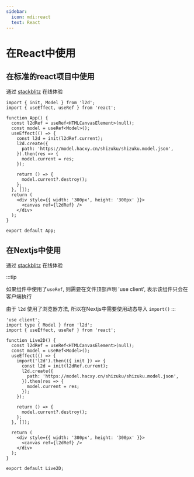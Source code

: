 ```yaml
---
sidebar:
  icon: mdi:react
  text: React
---
```


# 在React中使用

## 在标准的react项目中使用

通过 [stackblitz](https://stackblitz.com/edit/vitejs-vite-bhgfdzer?file=src%2FApp.tsx) 在线体验

```tsx
import { init, Model } from 'l2d';
import { useEffect, useRef } from 'react';

function App() {
  const l2dRef = useRef<HTMLCanvasElement>(null);
  const model = useRef<Model>();
  useEffect(() => {
    const l2d = init(l2dRef.current);
    l2d.create({
      path: 'https://model.hacxy.cn/shizuku/shizuku.model.json',
    }).then(res => {
      model.current = res;
    });

    return () => {
      model.current?.destroy();
    };
  }, []);
  return (
    <div style={{ width: '300px', height: '300px' }}>
      <canvas ref={l2dRef} />
    </div>
  );
}

export default App;
```

## 在Nextjs中使用

通过 [stackblitz](https://stackblitz.com/edit/stackblitz-starters-p3nascfd?file=app%2Flive2d.tsx) 在线体验

:::tip

如果组件中使用了`useRef`, 则需要在文件顶部声明 'use client', 表示该组件只会在客户端执行

由于 `l2d` 使用了浏览器方法, 所以在Nextjs中需要使用动态导入 `import()`
:::

```tsx
'use client';
import type { Model } from 'l2d';
import { useEffect, useRef } from 'react';

function Live2D() {
  const l2dRef = useRef<HTMLCanvasElement>(null);
  const model = useRef<Model>();
  useEffect(() => {
    import('l2d').then(({ init }) => {
      const l2d = init(l2dRef.current);
      l2d.create({
        path: 'https://model.hacxy.cn/shizuku/shizuku.model.json',
      }).then(res => {
        model.current = res;
      });
    });

    return () => {
      model.current?.destroy();
    };
  }, []);

  return (
    <div style={{ width: '300px', height: '300px' }}>
      <canvas ref={l2dRef} />
    </div>
  );
}

export default Live2D;
```
